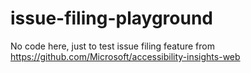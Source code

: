 # issue-filing-playground
No code here, just to test issue filing feature from https://github.com/Microsoft/accessibility-insights-web
